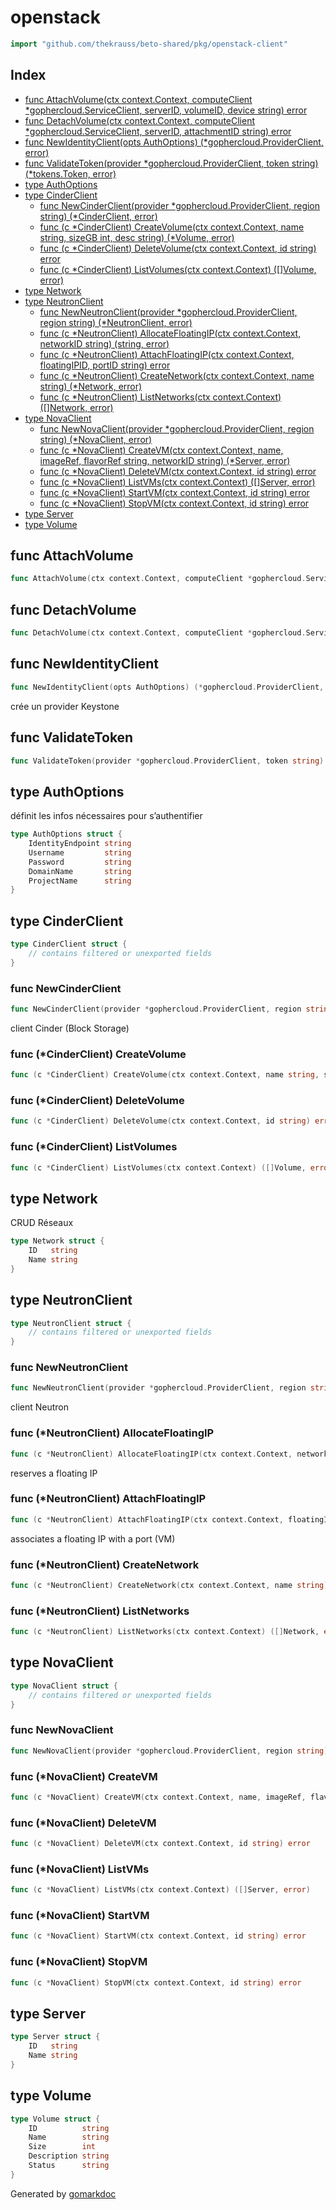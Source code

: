 <!-- Code generated by gomarkdoc. DO NOT EDIT -->

# openstack

```go
import "github.com/thekrauss/beto-shared/pkg/openstack-client"
```

## Index

- [func AttachVolume\(ctx context.Context, computeClient \*gophercloud.ServiceClient, serverID, volumeID, device string\) error](<#AttachVolume>)
- [func DetachVolume\(ctx context.Context, computeClient \*gophercloud.ServiceClient, serverID, attachmentID string\) error](<#DetachVolume>)
- [func NewIdentityClient\(opts AuthOptions\) \(\*gophercloud.ProviderClient, error\)](<#NewIdentityClient>)
- [func ValidateToken\(provider \*gophercloud.ProviderClient, token string\) \(\*tokens.Token, error\)](<#ValidateToken>)
- [type AuthOptions](<#AuthOptions>)
- [type CinderClient](<#CinderClient>)
  - [func NewCinderClient\(provider \*gophercloud.ProviderClient, region string\) \(\*CinderClient, error\)](<#NewCinderClient>)
  - [func \(c \*CinderClient\) CreateVolume\(ctx context.Context, name string, sizeGB int, desc string\) \(\*Volume, error\)](<#CinderClient.CreateVolume>)
  - [func \(c \*CinderClient\) DeleteVolume\(ctx context.Context, id string\) error](<#CinderClient.DeleteVolume>)
  - [func \(c \*CinderClient\) ListVolumes\(ctx context.Context\) \(\[\]Volume, error\)](<#CinderClient.ListVolumes>)
- [type Network](<#Network>)
- [type NeutronClient](<#NeutronClient>)
  - [func NewNeutronClient\(provider \*gophercloud.ProviderClient, region string\) \(\*NeutronClient, error\)](<#NewNeutronClient>)
  - [func \(c \*NeutronClient\) AllocateFloatingIP\(ctx context.Context, networkID string\) \(string, error\)](<#NeutronClient.AllocateFloatingIP>)
  - [func \(c \*NeutronClient\) AttachFloatingIP\(ctx context.Context, floatingIPID, portID string\) error](<#NeutronClient.AttachFloatingIP>)
  - [func \(c \*NeutronClient\) CreateNetwork\(ctx context.Context, name string\) \(\*Network, error\)](<#NeutronClient.CreateNetwork>)
  - [func \(c \*NeutronClient\) ListNetworks\(ctx context.Context\) \(\[\]Network, error\)](<#NeutronClient.ListNetworks>)
- [type NovaClient](<#NovaClient>)
  - [func NewNovaClient\(provider \*gophercloud.ProviderClient, region string\) \(\*NovaClient, error\)](<#NewNovaClient>)
  - [func \(c \*NovaClient\) CreateVM\(ctx context.Context, name, imageRef, flavorRef string, networkID string\) \(\*Server, error\)](<#NovaClient.CreateVM>)
  - [func \(c \*NovaClient\) DeleteVM\(ctx context.Context, id string\) error](<#NovaClient.DeleteVM>)
  - [func \(c \*NovaClient\) ListVMs\(ctx context.Context\) \(\[\]Server, error\)](<#NovaClient.ListVMs>)
  - [func \(c \*NovaClient\) StartVM\(ctx context.Context, id string\) error](<#NovaClient.StartVM>)
  - [func \(c \*NovaClient\) StopVM\(ctx context.Context, id string\) error](<#NovaClient.StopVM>)
- [type Server](<#Server>)
- [type Volume](<#Volume>)


<a name="AttachVolume"></a>
## func AttachVolume

```go
func AttachVolume(ctx context.Context, computeClient *gophercloud.ServiceClient, serverID, volumeID, device string) error
```



<a name="DetachVolume"></a>
## func DetachVolume

```go
func DetachVolume(ctx context.Context, computeClient *gophercloud.ServiceClient, serverID, attachmentID string) error
```



<a name="NewIdentityClient"></a>
## func NewIdentityClient

```go
func NewIdentityClient(opts AuthOptions) (*gophercloud.ProviderClient, error)
```

crée un provider Keystone

<a name="ValidateToken"></a>
## func ValidateToken

```go
func ValidateToken(provider *gophercloud.ProviderClient, token string) (*tokens.Token, error)
```



<a name="AuthOptions"></a>
## type AuthOptions

définit les infos nécessaires pour s’authentifier

```go
type AuthOptions struct {
    IdentityEndpoint string
    Username         string
    Password         string
    DomainName       string
    ProjectName      string
}
```

<a name="CinderClient"></a>
## type CinderClient



```go
type CinderClient struct {
    // contains filtered or unexported fields
}
```

<a name="NewCinderClient"></a>
### func NewCinderClient

```go
func NewCinderClient(provider *gophercloud.ProviderClient, region string) (*CinderClient, error)
```

client Cinder \(Block Storage\)

<a name="CinderClient.CreateVolume"></a>
### func \(\*CinderClient\) CreateVolume

```go
func (c *CinderClient) CreateVolume(ctx context.Context, name string, sizeGB int, desc string) (*Volume, error)
```



<a name="CinderClient.DeleteVolume"></a>
### func \(\*CinderClient\) DeleteVolume

```go
func (c *CinderClient) DeleteVolume(ctx context.Context, id string) error
```



<a name="CinderClient.ListVolumes"></a>
### func \(\*CinderClient\) ListVolumes

```go
func (c *CinderClient) ListVolumes(ctx context.Context) ([]Volume, error)
```



<a name="Network"></a>
## type Network

CRUD Réseaux

```go
type Network struct {
    ID   string
    Name string
}
```

<a name="NeutronClient"></a>
## type NeutronClient



```go
type NeutronClient struct {
    // contains filtered or unexported fields
}
```

<a name="NewNeutronClient"></a>
### func NewNeutronClient

```go
func NewNeutronClient(provider *gophercloud.ProviderClient, region string) (*NeutronClient, error)
```

client Neutron

<a name="NeutronClient.AllocateFloatingIP"></a>
### func \(\*NeutronClient\) AllocateFloatingIP

```go
func (c *NeutronClient) AllocateFloatingIP(ctx context.Context, networkID string) (string, error)
```

reserves a floating IP

<a name="NeutronClient.AttachFloatingIP"></a>
### func \(\*NeutronClient\) AttachFloatingIP

```go
func (c *NeutronClient) AttachFloatingIP(ctx context.Context, floatingIPID, portID string) error
```

associates a floating IP with a port \(VM\)

<a name="NeutronClient.CreateNetwork"></a>
### func \(\*NeutronClient\) CreateNetwork

```go
func (c *NeutronClient) CreateNetwork(ctx context.Context, name string) (*Network, error)
```



<a name="NeutronClient.ListNetworks"></a>
### func \(\*NeutronClient\) ListNetworks

```go
func (c *NeutronClient) ListNetworks(ctx context.Context) ([]Network, error)
```



<a name="NovaClient"></a>
## type NovaClient



```go
type NovaClient struct {
    // contains filtered or unexported fields
}
```

<a name="NewNovaClient"></a>
### func NewNovaClient

```go
func NewNovaClient(provider *gophercloud.ProviderClient, region string) (*NovaClient, error)
```



<a name="NovaClient.CreateVM"></a>
### func \(\*NovaClient\) CreateVM

```go
func (c *NovaClient) CreateVM(ctx context.Context, name, imageRef, flavorRef string, networkID string) (*Server, error)
```



<a name="NovaClient.DeleteVM"></a>
### func \(\*NovaClient\) DeleteVM

```go
func (c *NovaClient) DeleteVM(ctx context.Context, id string) error
```



<a name="NovaClient.ListVMs"></a>
### func \(\*NovaClient\) ListVMs

```go
func (c *NovaClient) ListVMs(ctx context.Context) ([]Server, error)
```



<a name="NovaClient.StartVM"></a>
### func \(\*NovaClient\) StartVM

```go
func (c *NovaClient) StartVM(ctx context.Context, id string) error
```



<a name="NovaClient.StopVM"></a>
### func \(\*NovaClient\) StopVM

```go
func (c *NovaClient) StopVM(ctx context.Context, id string) error
```



<a name="Server"></a>
## type Server



```go
type Server struct {
    ID   string
    Name string
}
```

<a name="Volume"></a>
## type Volume



```go
type Volume struct {
    ID          string
    Name        string
    Size        int
    Description string
    Status      string
}
```

Generated by [gomarkdoc](<https://github.com/princjef/gomarkdoc>)
